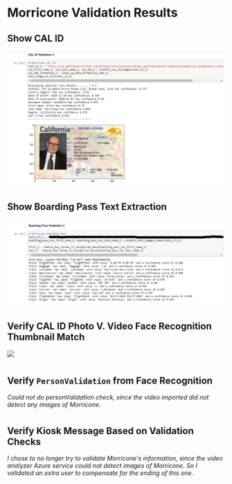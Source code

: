# Morricone Validation Results

## Show CAL ID 
![](revision_cal_id_pred_2.png)

#

## Show Boarding Pass Text Extraction
![](revision_boarding_pred_2.png)

#

## Verify CAL ID Photo V. Video Face Recognition Thumbnail Match
![](revision_vid_id_face_match_1.png)

#

## Verify `PersonValidation` from Face Recognition
*Could not do personValidation check, since the video imported did not detect any images of Morricone.*

#

## Verify Kiosk Message Based on Validation Checks
*I chose to no longer try to validate Morricone's information, since the video analyzer Azure service could not detect images of Morricone. So I validated an extra user to compensate for the ending of this one.*